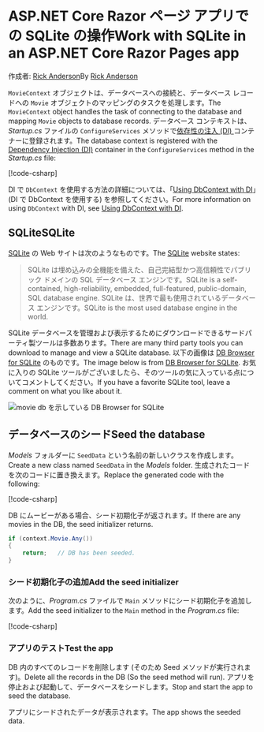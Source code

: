 # <a name="work-with-sqlite-in-an-aspnet-core-razor-pages-app"></a><span data-ttu-id="f63e6-101">ASP.NET Core Razor ページ アプリでの SQLite の操作</span><span class="sxs-lookup"><span data-stu-id="f63e6-101">Work with SQLite in an ASP.NET Core Razor Pages app</span></span>

<span data-ttu-id="f63e6-102">作成者: [Rick Anderson](https://twitter.com/RickAndMSFT)</span><span class="sxs-lookup"><span data-stu-id="f63e6-102">By [Rick Anderson](https://twitter.com/RickAndMSFT)</span></span>

<span data-ttu-id="f63e6-103">`MovieContext` オブジェクトは、データベースへの接続と、データベース レコードへの `Movie` オブジェクトのマッピングのタスクを処理します。</span><span class="sxs-lookup"><span data-stu-id="f63e6-103">The `MovieContext` object handles the task of connecting to the database and mapping `Movie` objects to database records.</span></span> <span data-ttu-id="f63e6-104">データベース コンテキストは、*Startup.cs* ファイルの `ConfigureServices` メソッドで[依存性の注入 (DI) ](xref:fundamentals/dependency-injection)コンテナーに登録されます。</span><span class="sxs-lookup"><span data-stu-id="f63e6-104">The database context is registered with the [Dependency Injection (DI)](xref:fundamentals/dependency-injection) container in the `ConfigureServices` method in the *Startup.cs* file:</span></span>

[!code-csharp[](code/Startup.cs?name=snippet2&highlight=6-8)]

<span data-ttu-id="f63e6-105">DI で `DbContext` を使用する方法の詳細については、「[Using DbContext with DI](/ef/core/miscellaneous/configuring-dbcontext#using-dbcontext-with-dependency-injection)」(DI で DbContext を使用する) を参照してください。</span><span class="sxs-lookup"><span data-stu-id="f63e6-105">For more information on using `DbContext` with DI, see [Using DbContext with DI](/ef/core/miscellaneous/configuring-dbcontext#using-dbcontext-with-dependency-injection).</span></span>

## <a name="sqlite"></a><span data-ttu-id="f63e6-106">SQLite</span><span class="sxs-lookup"><span data-stu-id="f63e6-106">SQLite</span></span>

<span data-ttu-id="f63e6-107">[SQLite](https://www.sqlite.org/) の Web サイトは次のようなものです。</span><span class="sxs-lookup"><span data-stu-id="f63e6-107">The [SQLite](https://www.sqlite.org/) website states:</span></span>

> <span data-ttu-id="f63e6-108">SQLite は埋め込みの全機能を備えた、自己完結型かつ高信頼性でパブリック ドメインの SQL データベース エンジンです。</span><span class="sxs-lookup"><span data-stu-id="f63e6-108">SQLite is a self-contained, high-reliability, embedded, full-featured, public-domain, SQL database engine.</span></span> <span data-ttu-id="f63e6-109">SQLite は、世界で最も使用されているデータベース エンジンです。</span><span class="sxs-lookup"><span data-stu-id="f63e6-109">SQLite is the most used database engine in the world.</span></span>

<span data-ttu-id="f63e6-110">SQLite データベースを管理および表示するためにダウンロードできるサードパーティ製ツールは多数あります。</span><span class="sxs-lookup"><span data-stu-id="f63e6-110">There are many third party tools you can download to manage and view a SQLite database.</span></span> <span data-ttu-id="f63e6-111">以下の画像は [DB Browser for SQLite](http://sqlitebrowser.org/) のものです。</span><span class="sxs-lookup"><span data-stu-id="f63e6-111">The image below is from [DB Browser for SQLite](http://sqlitebrowser.org/).</span></span> <span data-ttu-id="f63e6-112">お気に入りの SQLite ツールがございましたら、そのツールの気に入っている点についてコメントしてください。</span><span class="sxs-lookup"><span data-stu-id="f63e6-112">If you have a favorite SQLite tool, leave a comment on what you like about it.</span></span>

![movie db を示している DB Browser for SQLite](../../tutorials/first-mvc-app-xplat/working-with-sql/_static/dbb.png)

## <a name="seed-the-database"></a><span data-ttu-id="f63e6-114">データベースのシード</span><span class="sxs-lookup"><span data-stu-id="f63e6-114">Seed the database</span></span>

<span data-ttu-id="f63e6-115">*Models* フォルダーに `SeedData` という名前の新しいクラスを作成します。</span><span class="sxs-lookup"><span data-stu-id="f63e6-115">Create a new class named `SeedData` in the *Models* folder.</span></span> <span data-ttu-id="f63e6-116">生成されたコードを次のコードに置き換えます。</span><span class="sxs-lookup"><span data-stu-id="f63e6-116">Replace the generated code with the following:</span></span>

[!code-csharp[](code/Models/SeedData.cs)]

<span data-ttu-id="f63e6-117">DB にムービーがある場合、シード初期化子が返されます。</span><span class="sxs-lookup"><span data-stu-id="f63e6-117">If there are any movies in the DB, the seed initializer returns.</span></span>

```csharp
if (context.Movie.Any())
{
    return;   // DB has been seeded.
}
```

<a name="si"></a>
### <a name="add-the-seed-initializer"></a><span data-ttu-id="f63e6-118">シード初期化子の追加</span><span class="sxs-lookup"><span data-stu-id="f63e6-118">Add the seed initializer</span></span>

<span data-ttu-id="f63e6-119">次のように、*Program.cs* ファイルで `Main` メソッドにシード初期化子を追加します。</span><span class="sxs-lookup"><span data-stu-id="f63e6-119">Add the seed initializer to the `Main` method in the *Program.cs* file:</span></span>

[!code-csharp[](../../tutorials/razor-pages/razor-pages-start/sample/RazorPagesMovie/Program.cs)]

### <a name="test-the-app"></a><span data-ttu-id="f63e6-120">アプリのテスト</span><span class="sxs-lookup"><span data-stu-id="f63e6-120">Test the app</span></span>

<span data-ttu-id="f63e6-121">DB 内のすべてのレコードを削除します (そのため Seed メソッドが実行されます)。</span><span class="sxs-lookup"><span data-stu-id="f63e6-121">Delete all the records in the DB (So the seed method will run).</span></span> <span data-ttu-id="f63e6-122">アプリを停止および起動して、データベースをシードします。</span><span class="sxs-lookup"><span data-stu-id="f63e6-122">Stop and start the app to seed the database.</span></span>

<span data-ttu-id="f63e6-123">アプリにシードされたデータが表示されます。</span><span class="sxs-lookup"><span data-stu-id="f63e6-123">The app shows the seeded data.</span></span>
